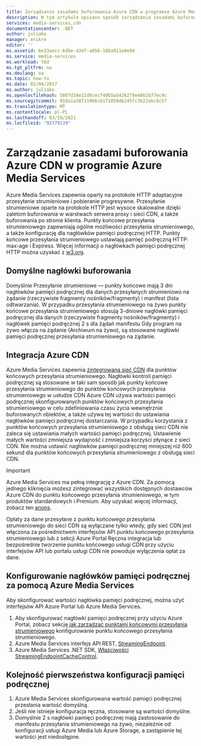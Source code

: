 ```yaml
---
title: Zarządzanie zasadami buforowania Azure CDN w programie Azure Media Services | Microsoft Docs
description: W tym artykule opisano sposób zarządzania zasadami buforowania Azure CDN w programie Azure Media Services.
services: media-services,cdn
documentationcenter: .NET
author: juliako
manager: erikre
editor: ''
ms.assetid: be33aecc-6dbe-43d7-a056-10ba911e0e94
ms.service: media-services
ms.workload: tbd
ms.tgt_pltfrm: na
ms.devlang: na
ms.topic: how-to
ms.date: 02/04/2017
ms.author: juliako
ms.openlocfilehash: 5807d38e22d8cecf40b5ad4262f9e4662b77ec4c
ms.sourcegitcommit: 910a1a38711966cb171050db245fc3b22abc8c5f
ms.translationtype: MT
ms.contentlocale: pl-PL
ms.lasthandoff: 03/19/2021
ms.locfileid: "92779139"
---
```

# <a name="manage-azure-cdn-caching-policy-in-azure-media-services"></a>Zarządzanie zasadami buforowania Azure CDN w programie Azure Media Services
Azure Media Services zapewnia oparty na protokole HTTP adaptacyjne przesyłanie strumieniowe i pobieranie progresywne. Przesyłanie strumieniowe oparte na protokole HTTP jest wysoce skalowalne dzięki zaletom buforowania w warstwach serwera proxy i sieci CDN, a także buforowania po stronie klienta. Punkty końcowe przesyłania strumieniowego zapewniają ogólne możliwości przesyłania strumieniowego, a także konfigurację dla nagłówków pamięci podręcznej HTTP. Punkty końcowe przesyłania strumieniowego ustawiają pamięć podręczną HTTP: max-age i Expiress. Więcej informacji o nagłówkach pamięci podręcznej HTTP można uzyskać z [w3.org](https://www.w3.org/Protocols/rfc2616/rfc2616-sec13.html).

## <a name="default-caching-headers"></a>Domyślne nagłówki buforowania
Domyślnie Przesyłanie strumieniowe — punkty końcowe mają 3 dni nagłówków pamięci podręcznej dla danych przesyłanych strumieniowo na żądanie (rzeczywiste fragmenty nośników/fragmenty) i manifest (lista odtwarzania). W przypadku przesyłania strumieniowego na żywo punkty końcowe przesyłania strumieniowego stosują 3-dniowe nagłówki pamięci podręcznej dla danych (rzeczywiste fragmenty nośników/fragmenty) i nagłówek pamięci podręcznej 2 s dla żądań manifestu Gdy program na żywo włącza na żądanie (Archiwum na żywo), są stosowane nagłówki pamięci podręcznej przesyłania strumieniowego na żądanie.

## <a name="azure-cdn-integration"></a>Integracja Azure CDN
Azure Media Services zapewnia [zintegrowaną sieć CDN](https://azure.microsoft.com/updates/azure-media-services-now-fully-integrated-with-azure-cdn/) dla punktów końcowych przesyłania strumieniowego. Nagłówki kontroli pamięci podręcznej są stosowane w taki sam sposób jak punkty końcowe przesyłania strumieniowego do punktów końcowych przesyłania strumieniowego w usłudze CDN Azure CDN używa wartości pamięci podręcznej skonfigurowanych punktów końcowych przesyłania strumieniowego w celu zdefiniowania czasu życia wewnętrznie buforowanych obiektów, a także używa tej wartości do ustawiania nagłówków pamięci podręcznej dostarczania. W przypadku korzystania z punktów końcowych przesyłania strumieniowego z obsługą sieci CDN nie zaleca się ustawiania małych wartości pamięci podręcznej. Ustawienie małych wartości zmniejsza wydajność i zmniejsza korzyści płynące z sieci CDN. Nie można ustawić nagłówków pamięci podręcznej mniejszej niż 600 sekund dla punktów końcowych przesyłania strumieniowego z obsługą sieci CDN.

> [!IMPORTANT]
>Azure Media Services ma pełną integrację z Azure CDN. Za pomocą jednego kliknięcia możesz zintegrować wszystkich dostępnych dostawców Azure CDN do punktu końcowego przesyłania strumieniowego, w tym produktów standardowych i Premium. Aby uzyskać więcej informacji, zobacz ten [anons](https://azure.microsoft.com/blog/standardstreamingendpoint/).
> 
> Opłaty za dane przesyłane z punktu końcowego przesyłania strumieniowego do sieci CDN są wyłączane tylko wtedy, gdy sieć CDN jest włączona za pośrednictwem interfejsów API punktu końcowego przesyłania strumieniowego lub z sekcji Azure Portal Ręczna integracja lub bezpośrednie tworzenie punktu końcowego usługi CDN przy użyciu interfejsów API lub portalu usługi CDN nie powoduje wyłączenia opłat za dane.

## <a name="configuring-cache-headers-with-azure-media-services"></a>Konfigurowanie nagłówków pamięci podręcznej za pomocą Azure Media Services
Aby skonfigurować wartości nagłówka pamięci podręcznej, można użyć interfejsów API Azure Portal lub Azure Media Services.

1. Aby skonfigurować nagłówki pamięci podręcznej przy użyciu Azure Portal, zobacz sekcję [jak zarządzać punktami końcowymi przesyłania strumieniowego](../media-services/previous/media-services-portal-manage-streaming-endpoints.md) konfigurowanie punktu końcowego przesyłania strumieniowego.
2. Azure Media Services interfejs API REST, [StreamingEndpoint](/rest/api/media/operations/streamingendpoint#StreamingEndpointCacheControl).
3. Azure Media Services .NET SDK, [Właściwości StreamingEndpointCacheControl](/dotnet/api/microsoft.windowsazure.mediaservices.client.streamingendpointcachecontrol).

## <a name="cache-configuration-precedence-order"></a>Kolejność pierwszeństwa konfiguracji pamięci podręcznej
1. Azure Media Services skonfigurowana wartość pamięci podręcznej przesłania wartość domyślną.
2. Jeśli nie istnieje konfiguracja ręczna, stosowane są wartości domyślne.
3. Domyślnie 2 s nagłówki pamięci podręcznej mają zastosowanie do manifestu przesyłania strumieniowego na żywo, niezależnie od konfiguracji usługi Azure Media lub Azure Storage, a zastąpienie tej wartości jest niedostępne.